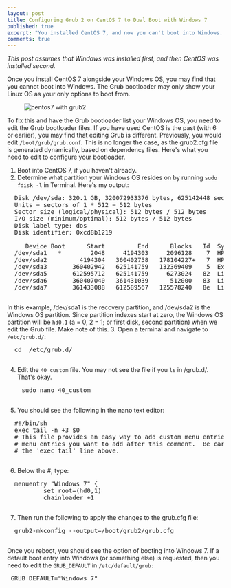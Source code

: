 ```yaml
---
layout: post
title: Configuring Grub 2 on CentOS 7 to Dual Boot with Windows 7
published: true
excerpt: "You installed CentOS 7, and now you can't boot into Windows. If you want to dual boot CentOS 7 with Windows 7, you need to configure the Grub files. That is, unless you're happy to be stuck in Linux Land!"
comments: true
---
```


_This post assumes that Windows was installed first, and then CentOS was installed second._
 
Once you install CentOS 7 alongside your Windows OS, you may find that you cannot boot into Windows. The Grub bootloader may only show your Linux OS as your only options to boot from.
    <figure>
        <img src="{{ site.url }}/images/centos7_grub2.png" alt="centos7 with grub2">
    </figure>

To fix this and have the Grub bootloader list your Windows OS, you need to edit the Grub bootloader files. If you have used CentOS is the past (with 6 or earlier), you may find that editing Grub is different. Previously, you would edit `/boot/grub/grub.conf`. This is no longer the case, as the grub2.cfg file is generated dynamically, based on dependency files. Here's what you need to edit to configure your bootloader.

1. Boot into CentOS 7, if you haven't already.    
2. Determine what partition your Windows OS resides on by running `sudo fdisk -l` in Terminal. Here's my output:
  <pre>
  Disk /dev/sda: 320.1 GB, 320072933376 bytes, 625142448 sectors
  Units = sectors of 1 * 512 = 512 bytes
  Sector size (logical/physical): 512 bytes / 512 bytes
  I/O size (minimum/optimal): 512 bytes / 512 bytes
  Disk label type: dos
  Disk identifier: 0xcd8b1219

     Device Boot      Start         End      Blocks   Id  System
  /dev/sda1   *        2048     4194303     2096128    7  HPFS/NTFS/exFAT
  /dev/sda2         4194304   360402758   178104227+   7  HPFS/NTFS/exFAT
  /dev/sda3       360402942   625141759   132369409    5  Extended
  /dev/sda5       612595712   625141759     6273024   82  Linux swap / Solaris
  /dev/sda6       360407040   361431039      512000   83  Linux
  /dev/sda7       361433088   612589567   125578240   8e  Linux LVM
  </pre>
  In this example, /dev/sda1 is the recovery partition, and /dev/sda2 is the Windows OS partition. Since partition indexes start at zero, the Windows OS partition will be `hd0,1` (a = 0, 2 = 1; or first disk, second partition) when we edit the Grub file. Make note of this.
3. Open a terminal and navigate to `/etc/grub.d/`:
  <pre>
  cd  /etc/grub.d/
  </pre>
4. Edit the `40_custom` file. You may not see the file if you `ls` in /grub.d/. That's okay.
  <pre>
    sudo nano 40_custom
  </pre>
5. You should see the following in the nano text editor:
  <pre>
  #!/bin/sh
  exec tail -n +3 $0
  # This file provides an easy way to add custom menu entries.  Simply type the
  # menu entries you want to add after this comment.  Be careful not to change
  # the 'exec tail' line above.
  </pre>
6. Below the #, type: 
  <pre>
  menuentry "Windows 7" {
          set root=(hd0,1)
          chainloader +1
  </pre>
7. Then run the following to apply the changes to the grub.cfg file: 
  <pre>
  grub2-mkconfig --output=/boot/grub2/grub.cfg
  </pre>

   Once you reboot, you should see the option of booting into Windows 7. If a default boot entry into Windows (or something else) is requested, then you need to edit the `GRUB_DEFAULT` in `/etc/default/grub:`
    <pre>
    GRUB_DEFAULT="Windows 7"
    </pre>

    
 


